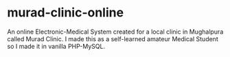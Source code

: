 # murad-clinic-online
An online Electronic-Medical System created for a local clinic in Mughalpura called Murad Clinic. I made this as a self-learned amateur Medical Student so I made it in vanilla PHP-MySQL.
